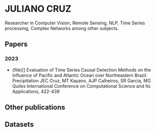 # JULIANO CRUZ
Researcher in Computer Vision, Remote Sensing, NLP, Time Series processing, Complex Networks among other subjects. 

## Papers

### 2023
- (file)[] Evaluation of Time Series Causal Detection Methods on the Influence of Pacific and Atlantic Ocean over Northeastern Brazil Precipitation
  JEC Cruz, MT Kayano, AJP Calheiros, SR Garcia, MG Quiles
  International Conference on Computational Science and Its Applications, 422-439

## Other publications

## Datasets

